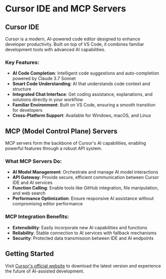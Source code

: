 # Cursor IDE and MCP Servers

## Cursor IDE

Cursor is a modern, AI-powered code editor designed to enhance developer productivity. Built on top of VS Code, it combines familiar development tools with advanced AI capabilities.

### Key Features:
- **AI Code Completion**: Intelligent code suggestions and auto-completion powered by Claude 3.7 Sonnet
- **Smart Code Understanding**: AI that understands code context and structure
- **Integrated Chat Interface**: Get coding assistance, explanations, and solutions directly in your workflow
- **Familiar Environment**: Built on VS Code, ensuring a smooth transition for developers
- **Cross-Platform Support**: Available for Windows, macOS, and Linux

## MCP (Model Control Plane) Servers

MCP servers form the backbone of Cursor's AI capabilities, enabling powerful features through a robust API system.

### What MCP Servers Do:
- **AI Model Management**: Orchestrate and manage AI model interactions
- **API Gateway**: Provide secure, efficient communication between Cursor IDE and AI services
- **Function Calling**: Enable tools like GitHub integration, file manipulation, and web search
- **Performance Optimization**: Ensure responsive AI assistance without compromising editor performance

### MCP Integration Benefits:
- **Extensibility**: Easily incorporate new AI capabilities and functions
- **Reliability**: Stable connection to AI services with fallback mechanisms
- **Security**: Protected data transmission between IDE and AI endpoints

## Getting Started

Visit [Cursor's official website](https://cursor.sh/) to download the latest version and experience the future of AI-assisted development.